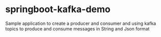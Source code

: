 # springboot-kafka-demo
Sample application to create a producer and consumer and using kafka topics to produce and consume messages in String and Json format
